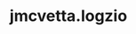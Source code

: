 ---
title: jmcvetta.logzio
project-url: https://github.com/jmcvetta/ansible-logzio
logo:
  logofile: ansible.svg
  orientation: vertical
shipping-summary:
  data-source: Ansible
---